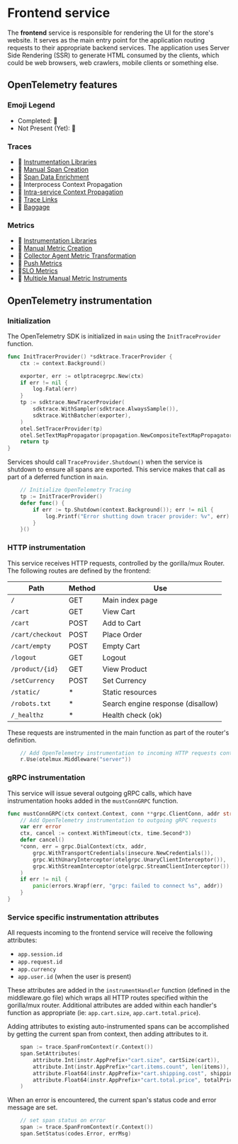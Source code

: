 # Frontend service

The **frontend** service is responsible for rendering the UI for the store's website.
It serves as the main entry point for the application routing requests to their
appropriate backend services.
The application uses Server Side Rendering (SSR) to generate HTML consumed by
the clients, which could be web browsers, web crawlers, mobile clients or something
else.

## OpenTelemetry features

### Emoji Legend

- Completed: :100:
- Not Present (Yet): :construction:

### Traces

- :100: [Instrumentation
  Libraries](https://opentelemetry.io/docs/concepts/instrumenting-library/)
- :construction: [Manual Span
  Creation](https://github.com/open-telemetry/opentelemetry-specification/blob/main/specification/glossary.md#manual-instrumentation)
- :100: [Span Data
  Enrichment](https://opentelemetry.io/docs/instrumentation/net/manual/#add-tags-to-an-activity)
- :100: Interprocess Context Propagation
- :construction: [Intra-service Context
  Propagation](https://opentelemetry.io/docs/instrumentation/java/manual/#context-propagation)
- :construction: [Trace
  Links](https://github.com/open-telemetry/opentelemetry-specification/blob/main/specification/overview.md#links-between-spans)
- :construction:
  [Baggage](https://github.com/open-telemetry/opentelemetry-specification/blob/main/specification/baggage/api.md#overview)

### Metrics

- :construction: [Instrumentation
  Libraries](https://opentelemetry.io/docs/concepts/instrumenting-library/)
- :construction: [Manual Metric
  Creation](https://github.com/open-telemetry/opentelemetry-specification/blob/main/specification/glossary.md#manual-instrumentation)
- :construction: [Collector Agent Metric
  Transformation](https://opentelemetry.io/docs/collector/deployment/#agent)
- :construction: [Push
  Metrics](https://opentelemetry.io/docs/reference/specification/metrics/sdk/#push-metric-exporter)
- :construction:[SLO Metrics](https://github.com/openslo/openslo#slo)
- :construction: [Multiple Manual Metric
  Instruments](https://opentelemetry.io/docs/reference/specification/metrics/api/#synchronous-and-asynchronous-instruments)

## OpenTelemetry instrumentation

### Initialization

The OpenTelemetry SDK is initialized in `main` using the `InitTraceProvider` function.

```go
func InitTracerProvider() *sdktrace.TracerProvider {
    ctx := context.Background()

    exporter, err := otlptracegrpc.New(ctx)
    if err != nil {
        log.Fatal(err)
    }
    tp := sdktrace.NewTracerProvider(
        sdktrace.WithSampler(sdktrace.AlwaysSample()),
        sdktrace.WithBatcher(exporter),
    )
    otel.SetTracerProvider(tp)
    otel.SetTextMapPropagator(propagation.NewCompositeTextMapPropagator(propagation.TraceContext{}, propagation.Baggage{}))
    return tp
}
```

Services should call `TraceProvider.Shutdown()` when the service is shutdown to
ensure all spans are exported.
This service makes that call as part of a deferred function in `main`.

```go
    // Initialize OpenTelemetry Tracing
    tp := InitTracerProvider()
    defer func() {
        if err := tp.Shutdown(context.Background()); err != nil {
            log.Printf("Error shutting down tracer provider: %v", err)
        }
    }()
```

### HTTP instrumentation

This service receives HTTP requests, controlled by the gorilla/mux Router.
The following routes are defined by the frontend:

| Path              | Method | Use                               |
|-------------------|--------|-----------------------------------|
| `/`               | GET    | Main index page                   |
| `/cart`           | GET    | View Cart                         |
| `/cart`           | POST   | Add to Cart                       |
| `/cart/checkout`  | POST   | Place Order                       |
| `/cart/empty`     | POST   | Empty Cart                        |
| `/logout`         | GET    | Logout                            |
| `/product/{id}`   | GET    | View Product                      |
| `/setCurrency`    | POST   | Set Currency                      |
| `/static/`        | *      | Static resources                  |
| `/robots.txt`     | *      | Search engine response (disallow) |
| `/_healthz`       | *      | Health check (ok)                 |

These requests are instrumented in the main function as part of the router's definition.

```go
    // Add OpenTelemetry instrumentation to incoming HTTP requests controlled by the gorilla/mux Router.
    r.Use(otelmux.Middleware("server"))
```

### gRPC instrumentation

This service will issue several outgoing gRPC calls, which have instrumentation
hooks added in the `mustConnGRPC` function.

```go
func mustConnGRPC(ctx context.Context, conn **grpc.ClientConn, addr string) {
    // Add OpenTelemetry instrumentation to outgoing gRPC requests
    var err error
    ctx, cancel := context.WithTimeout(ctx, time.Second*3)
    defer cancel()
    *conn, err = grpc.DialContext(ctx, addr,
        grpc.WithTransportCredentials(insecure.NewCredentials()),
        grpc.WithUnaryInterceptor(otelgrpc.UnaryClientInterceptor()),
        grpc.WithStreamInterceptor(otelgrpc.StreamClientInterceptor()),
    )
    if err != nil {
        panic(errors.Wrapf(err, "grpc: failed to connect %s", addr))
    }
}
```

### Service specific instrumentation attributes

All requests incoming to the frontend service will receive the following attributes:

- `app.session.id`
- `app.request.id`
- `app.currency`
- `app.user.id` (when the user is present)

These attributes are added in the `instrumentHandler` function (defined in the
middleware.go file) which wraps all HTTP routes specified within the
gorilla/mux router.
Additional attributes are added within each handler's function as appropriate
(ie: `app.cart.size`, `app.cart.total.price`).

Adding attributes to existing auto-instrumented spans can be accomplished by
getting the current span from context, then adding attributes to it.

```go
    span := trace.SpanFromContext(r.Context())
    span.SetAttributes(
        attribute.Int(instr.AppPrefix+"cart.size", cartSize(cart)),
        attribute.Int(instr.AppPrefix+"cart.items.count", len(items)),
        attribute.Float64(instr.AppPrefix+"cart.shipping.cost", shippingCostFloat),
        attribute.Float64(instr.AppPrefix+"cart.total.price", totalPriceFloat),
    )
```

When an error is encountered, the current span's status code and error message
are set.

```go
    // set span status on error
    span := trace.SpanFromContext(r.Context())
    span.SetStatus(codes.Error, errMsg)
```
